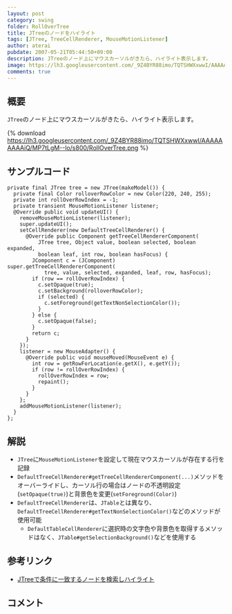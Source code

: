 ```yaml
---
layout: post
category: swing
folder: RollOverTree
title: JTreeのノードをハイライト
tags: [JTree, TreeCellRenderer, MouseMotionListener]
author: aterai
pubdate: 2007-05-21T05:44:50+09:00
description: JTreeのノード上にマウスカーソルがきたら、ハイライト表示します。
image: https://lh3.googleusercontent.com/_9Z4BYR88imo/TQTSHWXxwwI/AAAAAAAAAiQ/MP7tLgM--lo/s800/RollOverTree.png
comments: true
---
```

## 概要
`JTree`のノード上にマウスカーソルがきたら、ハイライト表示します。

{% download https://lh3.googleusercontent.com/_9Z4BYR88imo/TQTSHWXxwwI/AAAAAAAAAiQ/MP7tLgM--lo/s800/RollOverTree.png %}

## サンプルコード
<pre class="prettyprint"><code>private final JTree tree = new JTree(makeModel()) {
  private final Color rolloverRowColor = new Color(220, 240, 255);
  private int rollOverRowIndex = -1;
  private transient MouseMotionListener listener;
  @Override public void updateUI() {
    removeMouseMotionListener(listener);
    super.updateUI();
    setCellRenderer(new DefaultTreeCellRenderer() {
      @Override public Component getTreeCellRendererComponent(
          JTree tree, Object value, boolean selected, boolean expanded,
          boolean leaf, int row, boolean hasFocus) {
        JComponent c = (JComponent) super.getTreeCellRendererComponent(
            tree, value, selected, expanded, leaf, row, hasFocus);
        if (row == rollOverRowIndex) {
          c.setOpaque(true);
          c.setBackground(rolloverRowColor);
          if (selected) {
            c.setForeground(getTextNonSelectionColor());
          }
        } else {
          c.setOpaque(false);
        }
        return c;
      }
    });
    listener = new MouseAdapter() {
      @Override public void mouseMoved(MouseEvent e) {
        int row = getRowForLocation(e.getX(), e.getY());
        if (row != rollOverRowIndex) {
          rollOverRowIndex = row;
          repaint();
        }
      }
    };
    addMouseMotionListener(listener);
  }
};
</code></pre>

## 解説
- `JTree`に`MouseMotionListener`を設定して現在マウスカーソルが存在する行を記録
- `DefaultTreeCellRenderer#getTreeCellRendererComponent(...)`メソッドをオーバーライドし、カーソル行の場合はノードの不透明設定(`setOpaque(true)`)と背景色を変更(`setForeground(Color)`)
- `DefaultTreeCellRenderer`は、`JTable`とは異なり、`DefaultTreeCellRenderer#getTextNonSelectionColor()`などのメソッドが使用可能
    - `DefaultTableCellRenderer`に選択時の文字色や背景色を取得するメソッドはなく、`JTable#getSelectionBackground()`などを使用する

<!-- dummy comment line for breaking list -->

## 参考リンク
- [JTreeで条件に一致するノードを検索しハイライト](http://ateraimemo.com/Swing/TreeNodeHighlightSearch.html)

<!-- dummy comment line for breaking list -->

## コメント
